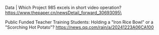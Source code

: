 Data | Which Project 985 excels in short video operation? https://www.thepaper.cn/newsDetail_forward_30693095\

Public Funded Teacher Training Students: Holding a "Iron Rice Bowl" or a "Scorching Hot Potato"? https://news.qq.com/rain/a/20241223A06CA100

